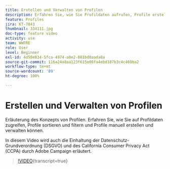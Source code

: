 ```yaml
---
title: Erstellen und Verwalten von Profilen
description: Erfahren Sie, wie Sie Profildaten aufrufen, Profile erstellen sowie erstellte Inhalte sortieren und filtern können, um vereinfachte Funktionalität zu erhalten. Außerdem lernen Sie, wie Sie die Datenschutz-Grundverordnung (DSGVO) und den California Consumer Privacy Act (CCPA) einhalten können.
feature: Profiles
jira: KT-7843
thumbnail: 334111.jpg
doc-type: feature video
activity: use
team: WWFRE
role: User
level: Beginner
exl-id: 4d50e834-5fca-4974-a0e2-081bd0aada8a
source-git-commit: 116a24a8aa123f615e08fa4ebd187b3c4c460ba2
workflow-type: tm+mt
source-wordcount: '89'
ht-degree: 100%

---
```


# Erstellen und Verwalten von Profilen

Erläuterung des Konzepts von Profilen. Erfahren Sie, wie Sie auf Profildaten zugreifen, Profile sortieren und filtern und Profile manuell erstellen und verwalten können.

In diesem Video wird auch die Einhaltung der Datenschutz-Grundverordnung (DSGVO) und des California Consumer Privacy Act (CCPA) durch Adobe Campaign erläutert.

>[!VIDEO](https://video.tv.adobe.com/v/334111?quality=12&learn=on){transcript=true}
